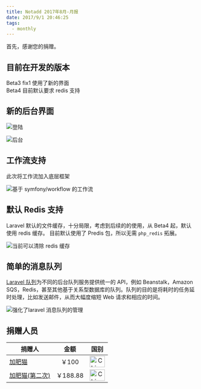 ```yaml
---
title: Notadd 2017年8月-月报
date: 2017/9/1 20:46:25
tags: 
  - monthly
---
```

首先，感谢您的捐赠。

## 目前在开发的版本

Beta3 fix1 使用了新的界面   
Beta4 目前默认要求 redis 支持

## 新的后台界面

![登陆](https://dn-phphub.qbox.me/uploads/images/201709/05/12205/ScI5qGBjoQ.png)

![后台](https://dn-phphub.qbox.me/uploads/images/201709/05/12205/lr9SxUoIOf.png)

## 工作流支持

此次将工作流加入底层框架

![基于 symfony/workflow 的工作流](/src/img/5.png)

## 默认 Redis 支持

Laravel 默认的文件缓存，十分局限，考虑到后续的的使用，从 Beta4 起，默认使用 redis 缓存。
目前默认使用了 Predis 包，所以无需 `php_redis` 拓展。

![当前可以清除 redis 缓存](/src/img/4.png)


## 简单的消息队列

[Laravel 队列](https://d.laravel-china.org/docs/5.5/queues)为不同的后台队列服务提供统一的 API，例如 Beanstalk，Amazon SQS，Redis，甚至其他基于关系型数据库的队列。队列的目的是将耗时的任务延时处理，比如发送邮件，从而大幅度缩短 Web 请求和相应的时间。

![强化了laravel 消息队列的管理](/src/img/6.png)

## 捐赠人员 

捐赠人 | 金额 | 国别
----|:----:|:----:
[加肥猫](http://www.mustangzhong.com) | ￥100  | <img src="https://cdn.rawgit.com/hjnilsson/country-flags/master/svg/cn.svg" width = "40" height = "30" alt="China" align=center />
[加肥猫(第二次)](http://www.mustangzhong.com) | ￥188.88  | <img src="https://cdn.rawgit.com/hjnilsson/country-flags/master/svg/cn.svg" width = "40" height = "30" alt="China" align=center />

